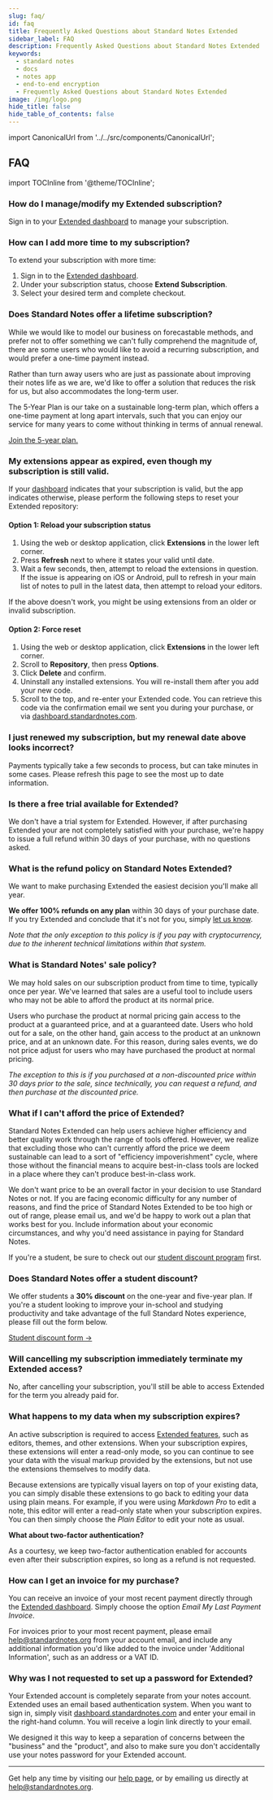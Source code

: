 ```yaml
---
slug: faq/
id: faq
title: Frequently Asked Questions about Standard Notes Extended
sidebar_label: FAQ
description: Frequently Asked Questions about Standard Notes Extended
keywords:
  - standard notes
  - docs
  - notes app
  - end-to-end encryption
  - Frequently Asked Questions about Standard Notes Extended
image: /img/logo.png
hide_title: false
hide_table_of_contents: false
---
```


<!-- Copied from https://standardnotes.com/help/45/how-do-i-add-more-time-to-my-extended-subscription -->

import CanonicalUrl from '../../src/components/CanonicalUrl';

<CanonicalUrl
 canonicalUrl="https://standardnotes.com/help/45/how-do-i-add-more-time-to-my-extended-subscription"
/>

## FAQ

import TOCInline from '@theme/TOCInline';

<TOCInline toc={toc} />

### How do I manage/modify my Extended subscription?

Sign in to your [Extended dashboard](https://dashboard.standardnotes.com/) to manage your subscription.

### How can I add more time to my subscription?

To extend your subscription with more time:

1. Sign in to the [Extended dashboard](https://dashboard.standardnotes.com/member).
2. Under your subscription status, choose **Extend Subscription**.
3. Select your desired term and complete checkout.

### Does Standard Notes offer a lifetime subscription?

While we would like to model our business on forecastable methods, and prefer not to offer something we can't fully comprehend the magnitude of, there are some users who would like to avoid a recurring subscription, and would prefer a one-time payment instead.

Rather than turn away users who are just as passionate about improving their notes life as we are, we'd like to offer a solution that reduces the risk for us, but also accommodates the long-term user.

The 5-Year Plan is our take on a sustainable long-term plan, which offers a one-time payment at long apart intervals, such that you can enjoy our service for many years to come without thinking in terms of annual renewal.

[Join the 5-year plan.](https://dashboard.standardnotes.com/?p=60)

### My extensions appear as expired, even though my subscription is still valid.

If your [dashboard](https://dashboard.standardnotes.com) indicates that your subscription is valid, but the app indicates otherwise, please perform the following steps to reset your Extended repository:

#### Option 1: Reload your subscription status

1. Using the web or desktop application, click **Extensions** in the lower left corner.
2. Press **Refresh** next to where it states your valid until date.
3. Wait a few seconds, then, attempt to reload the extensions in question. If the issue is appearing on iOS or Android, pull to refresh in your main list of notes to pull in the latest data, then attempt to reload your editors.

If the above doesn't work, you might be using extensions from an older or invalid subscription.

#### Option 2: Force reset

1. Using the web or desktop application, click **Extensions** in the lower left corner.
2. Scroll to **Repository**, then press **Options**.
3. Click **Delete** and confirm.
4. Uninstall any installed extensions. You will re-install them after you add your new code.
5. Scroll to the top, and re-enter your Extended code. You can retrieve this code via the confirmation email we sent you during your purchase, or via [dashboard.standardnotes.com](https://dashboard.standardnotes.com).

### I just renewed my subscription, but my renewal date above looks incorrect?

Payments typically take a few seconds to process, but can take minutes in some cases. Please refresh this page to see the most up to date information.

### Is there a free trial available for Extended?

We don't have a trial system for Extended. However, if after purchasing Extended your are not completely satisfied with your purchase, we're happy to issue a full refund within 30 days of your purchase, with no questions asked.

### What is the refund policy on Standard Notes Extended?

We want to make purchasing Extended the easiest decision you'll make all year.

**We offer 100% refunds on any plan** within 30 days of your purchase date. If you try Extended and conclude that it's not for you, simply [let us know](mailto:help@standardnotes.org?subject=Extended%20Refund).

_Note that the only exception to this policy is if you pay with cryptocurrency, due to the inherent technical limitations within that system._

### What is Standard Notes' sale policy?

We may hold sales on our subscription product from time to time, typically once per year. We've learned that sales are a useful tool to include users who may not be able to afford the product at its normal price.

Users who purchase the product at normal pricing gain access to the product at a guaranteed price, and at a guaranteed date. Users who hold out for a sale, on the other hand, gain access to the product at an unknown price, and at an unknown date. For this reason, during sales events, we do not price adjust for users who may have purchased the product at normal pricing.

_The exception to this is if you purchased at a non-discounted price within 30 days prior to the sale, since technically, you can request a refund, and then purchase at the discounted price._

### What if I can't afford the price of Extended?

Standard Notes Extended can help users achieve higher efficiency and better quality work through the range of tools offered. However, we realize that excluding those who can't currently afford the price we deem sustainable can lead to a sort of "efficiency impoverishment" cycle, where those without the financial means to acquire best-in-class tools are locked in a place where they can't produce best-in-class work.

We don't want price to be an overall factor in your decision to use Standard Notes or not. If you are facing economic difficulty for any number of reasons, and find the price of Standard Notes Extended to be too high or out of range, please email us, and we'd be happy to work out a plan that works best for you. Include information about your economic circumstances, and why you'd need assistance in paying for Standard Notes.

If you're a student, be sure to check out our [student discount program](https://standardnotes.com/students/discount) first.

### Does Standard Notes offer a student discount?

We offer students a **30% discount** on the one-year and five-year plan. If you're a student looking to improve your in-school and studying productivity and take advantage of the full Standard Notes experience, please fill out the form below.

[Student discount form →](https://standardnotes.com/students/discount)

### Will cancelling my subscription immediately terminate my Extended access?

No, after cancelling your subscription, you'll still be able to access Extended for the term you already paid for.

### What happens to my data when my subscription expires?

An active subscription is required to access [Extended features](https://standardnotes.com/extensions), such as editors, themes, and other extensions. When your subscription expires, these extensions will enter a read-only mode, so you can continue to see your data with the visual markup provided by the extensions, but not use the extensions themselves to modify data.

Because extensions are typically visual layers on top of your existing data, you can simply disable these extensions to go back to editing your data using plain means. For example, if you were using _Markdown Pro_ to edit a note, this editor will enter a read-only state when your subscription expires. You can then simply choose the _Plain Editor_ to edit your note as usual.

**What about two-factor authentication?**

As a courtesy, we keep two-factor authentication enabled for accounts even after their subscription expires, so long as a refund is not requested.

### How can I get an invoice for my purchase?

You can receive an invoice of your most recent payment directly through the [Extended dashboard](https://dashboard.standardnotes.com/). Simply choose the option _Email My Last Payment Invoice_.

For invoices prior to your most recent payment, please email [help@standardnotes.org](mailto:help@standardnotes.org) from your account email, and include any additional information you'd like added to the invoice under 'Additional Information', such as an address or a VAT ID.

### Why was I not requested to set up a password for Extended?

Your Extended account is completely separate from your notes account. Extended uses an email based authentication system. When you want to sign in, simply visit [dashboard.standardnotes.com](http://dashboard.standardnotes.com) and enter your email in the right-hand column. You will receive a login link directly to your email.

We designed it this way to keep a separation of concerns between the "business" and the "product", and also to make sure you don't accidentally use your notes password for your Extended account.

---

Get help any time by visiting our [help page](https://standardnotes.com/help), or by emailing us directly at [help@standardnotes.org](mailto:help@standardnotes.org).
